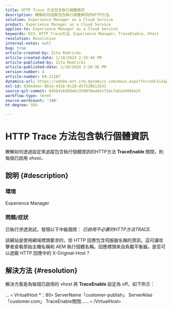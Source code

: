 ```yaml
---
title: HTTP Trace 方法包含執行個體資訊
description: 瞭解如何追蹤包含執行個體資訊的HTTP方法。
solution: Experience Manager as a Cloud Service
product: Experience Manager as a Cloud Service
applies-to: Experience Manager as a Cloud Service
keywords: KCS、HTTP Trace方法、Experience Manager、TraceEnable、Vhost
resolution: Resolution
internal-notes: null
bug: true
article-created-by: Zita Rodricks
article-created-date: 1/18/2024 2:19:44 PM
article-published-by: Zita Rodricks
article-published-date: 1/18/2024 2:20:36 PM
version-number: 4
article-number: KA-21187
dynamics-url: https://adobe-ent.crm.dynamics.com/main.aspx?forceUCI=1&pagetype=entityrecord&etn=knowledgearticle&id=41a8f49e-0cb6-ee11-a569-6045bd0065f9
exl-id: 620edeac-8b5a-431b-9c28-d57328612633
source-git-commit: 845b416d58e6c359076edde171dc7e6a3d494e25
workflow-type: tm+mt
source-wordcount: '140'
ht-degree: 58%

---
```


# HTTP Trace 方法包含執行個體資訊


瞭解如何透過設定來追蹤包含執行個體資訊的HTTP方法 <b>TraceEnable </b>關閉，則每個已啟用 *vhost。*

## 說明 {#description}


### <b>環境</b>

Experience Manager



### <b>問題/症狀</b>

已執行滲透測試，發現以下中級風險： *已啟用不必要的HTTP方法TRACE*.

該網站是使用網域標頭要求的，但 HTTP 回應包含伺服器名稱的資訊。這可讓攻擊者查看原始主機名稱和 AEM 執行個體名稱。回應標頭來自負載平衡器。是否可以遮蔽 HTTP 回應中的 X-Original-Host？


## 解決方法 {#resolution}


解決方案是為每個已啟用的 *vhost* 將 <b>TraceEnable </b> 設定為 off，如下所示：

...
`<` VirtualHost \*：80`>`
ServerName「customer-publish」 ServerAlias「customer.com」 TraceEnable關閉……
`<` /VirtualHost`>`
